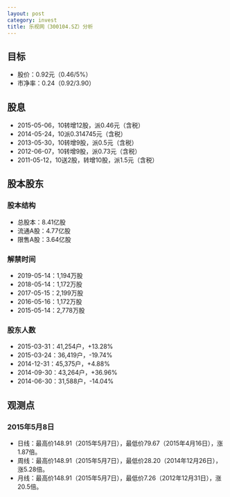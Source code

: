 ```yaml
---
layout: post
category: invest
title: 乐视网（300104.SZ）分析
---
```


## 目标 ##

- 股价：0.92元（0.46/5%）
- 市净率：0.24（0.92/3.90）

## 股息 ##

- 2015-05-06，10转增12股，派0.46元（含税）
- 2014-05-24，10派0.314745元（含税）
- 2013-05-30，10转增9股，派0.5元（含税）
- 2012-06-07，10转增9股，派0.73元（含税）
- 2011-05-12，10送2股，转增10股，派1.5元（含税）

## 股本股东 ##

### 股本结构 ###

- 总股本：8.41亿股
- 流通A股：4.77亿股
- 限售A股：3.64亿股

### 解禁时间 ###

- 2019-05-14：1,194万股
- 2018-05-14：1,172万股
- 2017-05-15：2,199万股
- 2016-05-16：1,172万股
- 2015-05-14：2,778万股

### 股东人数 ###

- 2015-03-31：41,254户，+13.28%
- 2015-03-24：36,419户，-19.74%
- 2014-12-31：45,375户，+4.88%
- 2014-09-30：43,264户，+36.96%
- 2014-06-30：31,588户，-14.04%

## 观测点 ##

### 2015年5月8日 ###

- 日线：最高价148.91（2015年5月7日），最低价79.67（2015年4月16日），涨1.87倍。
- 周线：最高价148.91（2015年5月7日），最低价28.20（2014年12月26日），涨5.28倍。
- 月线：最高价148.91（2015年5月7日），最低价7.26（2012年12月31日），涨20.5倍。
